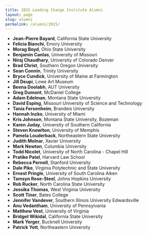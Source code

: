```yaml
---
title: 2015 Leading Change Institute Alumni
layout: page
slug: alumni
permalink: /alumni/2015/
---
```


- **Jean-Pierre Bayard**, California State University
- **Felicia Bianchi**, Emory University
- **Morag Boyd**, Ohio State University
- **Benjamin Canlas**, University of Missouri
- **Niraj Chaudhary**, University of Colorado Denver
- **Brad Christ**, Southern Oregon University
- **Sean Connin**, Trinity University
- **Bryce Cundick**, University of Maine at Farmington
- **Jill Deupi**, Lowe Art Museum
- **Beena Doolabh**, AUT University
- **Greg Dumont**, McDaniel College
- **Adam Edelman**, Montana State University
- **David Esping**, Missouri University of Science and Technology
- **Tania Fersenheim**, Brandeis University
- **Hannah Inzko**, University of Miami
- **Kris Johnson**, Montana State University, Bozeman
- **Karen Juday**, University of Southern California
- **Steven Knowlton**, University of Memphis
- **Pamela Louderback**, Northeastern State University
- **Judith Molnar**, Xavier University
- **Mark Newton**, Columbia University
- **Todd Nicolet**, University of North Carolina - Chapel Hill
- **Pratike Patel**, Harvard Law School
- **Rebecca Pernell**, Stanford University
- **Dale Pike**, Virginia Polytechnic and State University
- **Ernest Pringle**, University of South Carolina Aiken
- **Tamsyn Rose-Steel**, Johns Hopkins University
- **Rob Rucker**, North Carolina State University
- **Jessika Thomas**, West Virginia University
- **Scott Tiner**, Bates College
- **Jennifer Vandever**, Southern Illinois University Edwardsville
- **Anu Vedantham**, University of Pennsylvania
- **Matthew Vest**, University of Virginia
- **Bridget Wikidal**, California State University
- **Mark Yerger**, Bucknell University
- **Patrick Yott**, Northeastern University
